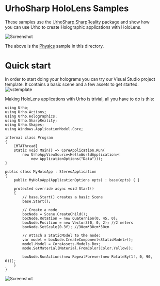 ﻿UrhoSharp HoloLens Samples
=======

These samples use the [UrhoSharp.SharpReality](https://www.nuget.org/packages/UrhoSharp.SharpReality/) package 
and show how you can use Urho to create Holographic applications with HoloLens.

![Screenshot](05_Physics/Screenshots/Video2.gif) 

The above is the [Physics](https://github.com/xamarin/urho-samples/blob/master/HoloLens/05_Physics/) sample in this directory.


Quick start
=======

In order to start doing your holograms you can try our Visual Studio project template. It contains a basic scene
and a few assets to get started:
![vstemplate](https://habrastorage.org/files/dc7/595/7d9/dc75957d9f9c4e49acfeea9c6c25bd3e.gif)


Making HoloLens applications with Urho is trivial, all you have to do is this:

```
using Urho;
using Urho.Actions;
using Urho.Holographics;
using Urho.SharpReality;
using Urho.Shapes;
using Windows.ApplicationModel.Core;

internal class Program
{
    [MTAThread]
    static void Main() => CoreApplication.Run(
        new UrhoAppViewSource<HelloWorldApplication>(
            new ApplicationOptions("Data")));
}

public class MyHoloApp : StereoApplication
{
    public MyHoloApp(ApplicationOptions opts) : base(opts) { }

    protected override async void Start()
    {
        // base.Start() creates a basic Scene
        base.Start();
        
        // Create a node
        boxNode = Scene.CreateChild();
        boxNode.Rotation = new Quaternion(0, 45, 0);
        boxNode.Position = new Vector3(0, 0, 2); //2 meters 
        boxNode.SetScale(0.3f); //30cm*30cm*30cm

        // Attach a StaticModel to the node:
        var model = boxNode.CreateComponent<StaticModel>();
        model.Model = CoreAssets.Models.Box;
        mode.SetMaterial(Material.FromColor(Color.Yellow));
        
        boxNode.RunActions(new RepeatForever(new RotateBy(1f, 0, 90, 0)));
    }
}
```

![Screenshot](06_CrowdNavigation/Screenshots/Video.gif) 
